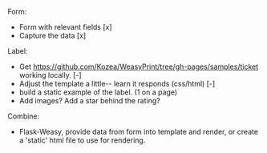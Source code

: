   Form:
- Form with relevant fields [x]
- Capture the data [x]


Label:
- Get https://github.com/Kozea/WeasyPrint/tree/gh-pages/samples/ticket working locally. [-]
- Adjust the template a little-- learn it responds (css/html) [-]
- build a static example of the label. (1 on a page) 
- Add images? Add a star behind the rating?


Combine:
- Flask-Weasy, provide data from form into template and render,
  or create a 'static' html file to use for rendering.
 
 